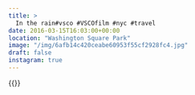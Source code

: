 ```yaml
---
title: >
  In the rain#vsco #VSCOfilm #nyc #travel
date: 2016-03-15T16:03:00+00:00
location: "Washington Square Park"
image: "/img/6afb14c420ceabe60953f55cf2928fc4.jpg"
draft: false
instagram: true
---
```


{{<photo src="/img/6afb14c420ceabe60953f55cf2928fc4.jpg">}}
